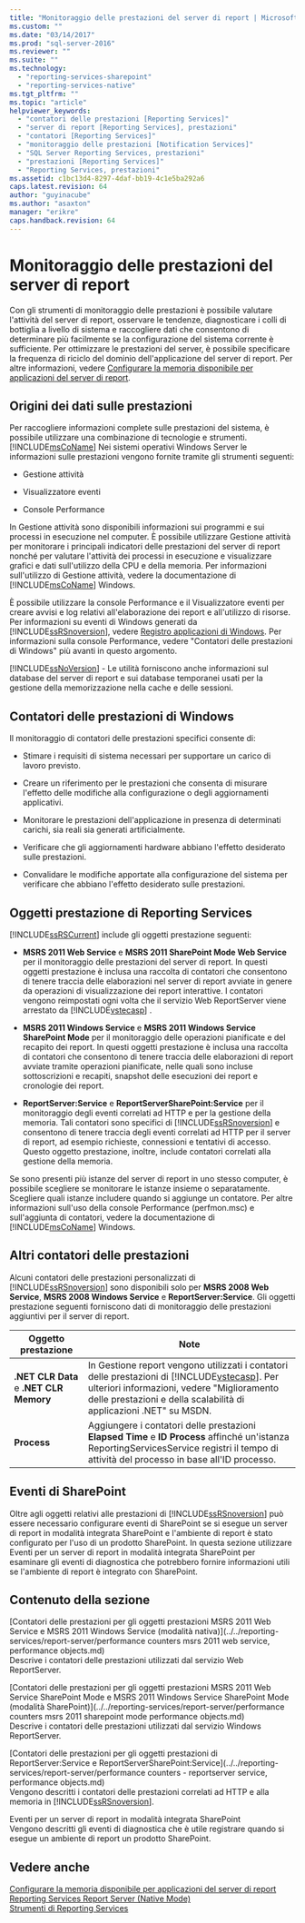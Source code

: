 ```yaml
---
title: "Monitoraggio delle prestazioni del server di report | Microsoft Docs"
ms.custom: ""
ms.date: "03/14/2017"
ms.prod: "sql-server-2016"
ms.reviewer: ""
ms.suite: ""
ms.technology: 
  - "reporting-services-sharepoint"
  - "reporting-services-native"
ms.tgt_pltfrm: ""
ms.topic: "article"
helpviewer_keywords: 
  - "contatori delle prestazioni [Reporting Services]"
  - "server di report [Reporting Services], prestazioni"
  - "contatori [Reporting Services]"
  - "monitoraggio delle prestazioni [Notification Services]"
  - "SQL Server Reporting Services, prestazioni"
  - "prestazioni [Reporting Services]"
  - "Reporting Services, prestazioni"
ms.assetid: c1bc13d4-8297-4daf-bb19-4c1e5ba292a6
caps.latest.revision: 64
author: "guyinacube"
ms.author: "asaxton"
manager: "erikre"
caps.handback.revision: 64
---
```

# Monitoraggio delle prestazioni del server di report
  Con gli strumenti di monitoraggio delle prestazioni è possibile valutare l'attività del server di report, osservare le tendenze, diagnosticare i colli di bottiglia a livello di sistema e raccogliere dati che consentono di determinare più facilmente se la configurazione del sistema corrente è sufficiente. Per ottimizzare le prestazioni del server, è possibile specificare la frequenza di riciclo del dominio dell'applicazione del server di report. Per altre informazioni, vedere [Configurare la memoria disponibile per applicazioni del server di report](../../reporting-services/report-server/configure-available-memory-for-report-server-applications.md).  
  
## Origini dei dati sulle prestazioni  
 Per raccogliere informazioni complete sulle prestazioni del sistema, è possibile utilizzare una combinazione di tecnologie e strumenti. [!INCLUDE[msCoName](../../includes/msconame-md.md)] Nei sistemi operativi Windows Server le informazioni sulle prestazioni vengono fornite tramite gli strumenti seguenti:  
  
-   Gestione attività  
  
-   Visualizzatore eventi  
  
-   Console Performance  
  
 In Gestione attività sono disponibili informazioni sui programmi e sui processi in esecuzione nel computer. È possibile utilizzare Gestione attività per monitorare i principali indicatori delle prestazioni del server di report nonché per valutare l'attività dei processi in esecuzione e visualizzare grafici e dati sull'utilizzo della CPU e della memoria. Per informazioni sull'utilizzo di Gestione attività, vedere la documentazione di [!INCLUDE[msCoName](../../includes/msconame-md.md)] Windows.  
  
 È possibile utilizzare la console Performance e il Visualizzatore eventi per creare avvisi e log relativi all'elaborazione dei report e all'utilizzo di risorse. Per informazioni su eventi di Windows generati da [!INCLUDE[ssRSnoversion](../../includes/ssrsnoversion-md.md)], vedere [Registro applicazioni di Windows](../../reporting-services/report-server/windows-application-log.md). Per informazioni sulla console Performance, vedere "Contatori delle prestazioni di Windows" più avanti in questo argomento.  
  
 [!INCLUDE[ssNoVersion](../../includes/ssnoversion-md.md)] - Le utilità forniscono anche informazioni sul database del server di report e sui database temporanei usati per la gestione della memorizzazione nella cache e delle sessioni.  
  
## Contatori delle prestazioni di Windows  
 Il monitoraggio di contatori delle prestazioni specifici consente di:  
  
-   Stimare i requisiti di sistema necessari per supportare un carico di lavoro previsto.  
  
-   Creare un riferimento per le prestazioni che consenta di misurare l'effetto delle modifiche alla configurazione o degli aggiornamenti applicativi.  
  
-   Monitorare le prestazioni dell'applicazione in presenza di determinati carichi, sia reali sia generati artificialmente.  
  
-   Verificare che gli aggiornamenti hardware abbiano l'effetto desiderato sulle prestazioni.  
  
-   Convalidare le modifiche apportate alla configurazione del sistema per verificare che abbiano l'effetto desiderato sulle prestazioni.  
  
## Oggetti prestazione di Reporting Services  
 [!INCLUDE[ssRSCurrent](../../includes/ssrscurrent-md.md)] include gli oggetti prestazione seguenti:  
  
-   **MSRS 2011 Web Service** e **MSRS 2011 SharePoint Mode Web Service** per il monitoraggio delle prestazioni del server di report. In questi oggetti prestazione è inclusa una raccolta di contatori che consentono di tenere traccia delle elaborazioni nel server di report avviate in genere da operazioni di visualizzazione dei report interattive. I contatori vengono reimpostati ogni volta che il servizio Web ReportServer viene arrestato da [!INCLUDE[vstecasp](../../includes/vstecasp-md.md)] .  
  
-   **MSRS 2011 Windows Service** e **MSRS 2011 Windows Service SharePoint Mode** per il monitoraggio delle operazioni pianificate e del recapito dei report. In questi oggetti prestazione è inclusa una raccolta di contatori che consentono di tenere traccia delle elaborazioni di report avviate tramite operazioni pianificate, nelle quali sono incluse sottoscrizioni e recapiti, snapshot delle esecuzioni dei report e cronologie dei report.  
  
-   **ReportServer:Service** e **ReportServerSharePoint:Service** per il monitoraggio degli eventi correlati ad HTTP e per la gestione della memoria. Tali contatori sono specifici di [!INCLUDE[ssRSnoversion](../../includes/ssrsnoversion-md.md)] e consentono di tenere traccia degli eventi correlati ad HTTP per il server di report, ad esempio richieste, connessioni e tentativi di accesso. Questo oggetto prestazione, inoltre, include contatori correlati alla gestione della memoria.  
  
 Se sono presenti più istanze del server di report in uno stesso computer, è possibile scegliere se monitorare le istanze insieme o separatamente. Scegliere quali istanze includere quando si aggiunge un contatore. Per altre informazioni sull'uso della console Performance (perfmon.msc) e sull'aggiunta di contatori, vedere la documentazione di [!INCLUDE[msCoName](../../includes/msconame-md.md)] Windows.  
  
## Altri contatori delle prestazioni  
 Alcuni contatori delle prestazioni personalizzati di [!INCLUDE[ssRSnoversion](../../includes/ssrsnoversion-md.md)] sono disponibili solo per **MSRS 2008 Web Service**, **MSRS 2008 Windows Service** e **ReportServer:Service**. Gli oggetti prestazione seguenti forniscono dati di monitoraggio delle prestazioni aggiuntivi per il server di report.  
  
|Oggetto prestazione|Note|  
|------------------------|-----------|  
|**.NET CLR Data** e **.NET CLR Memory**|In Gestione report vengono utilizzati i contatori delle prestazioni di [!INCLUDE[vstecasp](../../includes/vstecasp-md.md)]. Per ulteriori informazioni, vedere "Miglioramento delle prestazioni e della scalabilità di applicazioni .NET" su MSDN.|  
|**Process**|Aggiungere i contatori delle prestazioni **Elapsed Time** e **ID Process** affinché un'istanza ReportingServicesService registri il tempo di attività del processo in base all'ID processo.|  
  
## Eventi di SharePoint  
 Oltre agli oggetti relativi alle prestazioni di [!INCLUDE[ssRSnoversion](../../includes/ssrsnoversion-md.md)] può essere necessario configurare eventi di SharePoint se si esegue un server di report in modalità integrata SharePoint e l'ambiente di report è stato configurato per l'uso di un prodotto SharePoint. In questa sezione utilizzare Eventi per un server di report in modalità integrata SharePoint per esaminare gli eventi di diagnostica che potrebbero fornire informazioni utili se l'ambiente di report è integrato con SharePoint.  
  
## Contenuto della sezione  
 [Contatori delle prestazioni per gli oggetti prestazioni MSRS 2011 Web Service e MSRS 2011 Windows Service &#40;modalità nativa&#41;](../../reporting-services/report-server/performance counters msrs 2011 web service, performance objects.md)  
 Descrive i contatori delle prestazioni utilizzati dal servizio Web ReportServer.  
  
 [Contatori delle prestazioni per gli oggetti prestazioni MSRS 2011 Web Service SharePoint Mode e MSRS 2011 Windows Service SharePoint Mode &#40;modalità SharePoint&#41;](../../reporting-services/report-server/performance counters msrs 2011 sharepoint mode performance objects.md)  
 Descrive i contatori delle prestazioni utilizzati dal servizio Windows ReportServer.  
  
 [Contatori delle prestazioni per gli oggetti prestazioni di ReportServer:Service e ReportServerSharePoint:Service](../../reporting-services/report-server/performance counters - reportserver service, performance objects.md)  
 Vengono descritti i contatori delle prestazioni correlati ad HTTP e alla memoria in [!INCLUDE[ssRSnoversion](../../includes/ssrsnoversion-md.md)].  
  
 Eventi per un server di report in modalità integrata SharePoint  
 Vengono descritti gli eventi di diagnostica che è utile registrare quando si esegue un ambiente di report un prodotto SharePoint.  
  
## Vedere anche  
 [Configurare la memoria disponibile per applicazioni del server di report](../../reporting-services/report-server/configure-available-memory-for-report-server-applications.md)   
 [Reporting Services Report Server &#40;Native Mode&#41;](../../reporting-services/report-server/reporting-services-report-server-native-mode.md)   
 [Strumenti di Reporting Services](../../reporting-services/tools/reporting-services-tools.md)  
  
  